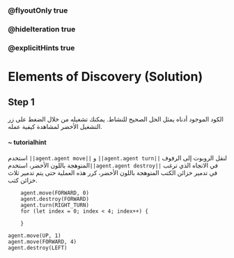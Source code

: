 ### @flyoutOnly true
### @hideIteration true
### @explicitHints true

# Elements of Discovery (Solution)

## Step 1
الكود الموجود أدناه يمثل الحل الصحيح للنشاط. يمكنك تشغيله من خلال الضغط على زر التشغيل الأخضر لمشاهدة كيفية عمله.

#### ~ tutorialhint  
استخدم ``||agent.agent move||`` و ``||agent.agent turn||`` لنقل الروبوت إلى الرفوف المتوهجة باللون الأخضر، استخدم``||agent.agent destroy||`` في الاتجاه الذي ترغب في تدمير خزائن الكتب المتوهجة باللون الأخضر، كرر هذه العملية حتى يتم تدمير ثلاث خزائن كتب.

```ghost
    agent.move(FORWARD, 0)
    agent.destroy(FORWARD)
    agent.turn(RIGHT_TURN)
    for (let index = 0; index < 4; index++) {
    	
    }
```
```template
agent.move(UP, 1)
agent.move(FORWARD, 4)
agent.destroy(LEFT)
```
```package
```
